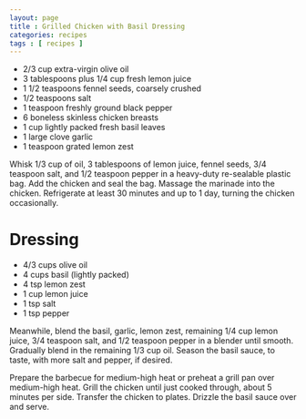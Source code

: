 ```yaml
---
layout: page
title : Grilled Chicken with Basil Dressing
categories: recipes
tags : [ recipes ]
---
```

* 2/3 cup extra-virgin olive oil
* 3 tablespoons plus 1/4 cup fresh lemon juice
* 1 1/2 teaspoons fennel seeds, coarsely crushed
* 1/2 teaspoons salt
* 1 teaspoon freshly ground black pepper
* 6 boneless skinless chicken breasts
* 1 cup lightly packed fresh basil leaves
* 1 large clove garlic
* 1 teaspoon grated lemon zest

Whisk 1/3 cup of oil, 3 tablespoons of lemon juice, fennel seeds, 3/4 teaspoon salt, and 1/2 teaspoon pepper in a heavy-duty re-sealable plastic bag. Add the chicken and seal the bag. Massage the marinade into the chicken. Refrigerate at least 30 minutes and up to 1 day, turning the chicken occasionally.

# Dressing
* 4/3 cups olive oil
* 4 cups basil (lightly packed)
* 4 tsp lemon zest
* 1 cup lemon juice
* 1 tsp salt
* 1 tsp pepper

Meanwhile, blend the basil, garlic, lemon zest, remaining 1/4 cup lemon juice, 3/4 teaspoon salt, and 1/2 teaspoon pepper in a blender until smooth. Gradually blend in the remaining 1/3 cup oil. Season the basil sauce, to taste, with more salt and pepper, if desired.

Prepare the barbecue for medium-high heat or preheat a grill pan over medium-high heat. Grill the chicken until just cooked through, about 5 minutes per side. Transfer the chicken to plates. Drizzle the basil sauce over and serve.


